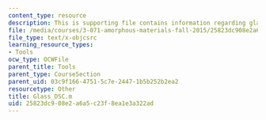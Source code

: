 ```yaml
---
content_type: resource
description: This is supporting file contains information regarding glass_DSC.
file: /media/courses/3-071-amorphous-materials-fall-2015/25823dc908e2a6a5c23f8ea1e3a322ad_Glass_DSC.m
file_type: text/x-objcsrc
learning_resource_types:
- Tools
ocw_type: OCWFile
parent_title: Tools
parent_type: CourseSection
parent_uid: 03c9f166-4751-5c7e-2447-1b5b252b2ea2
resourcetype: Other
title: Glass_DSC.m
uid: 25823dc9-08e2-a6a5-c23f-8ea1e3a322ad
---
```

